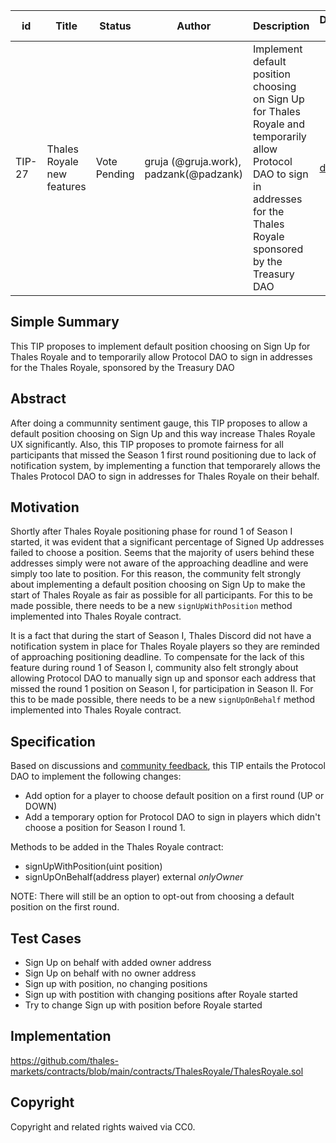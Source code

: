 | id | Title | Status | Author | Description | Discussions to | Created |
| ----------- | ----------- | ----------- | ----------- | ----------- | ----------- | ----------- |
| TIP-27 | Thales Royale new features| Vote Pending | gruja (@gruja.work), padzank(@padzank) | Implement default position choosing on Sign Up for Thales Royale and temporarily allow Protocol DAO to sign in addresses for the Thales Royale sponsored by the Treasury DAO | [discord url](https://discord.com/channels/906484044915687464/939095931490549800) | 2022-02-09

## Simple Summary
 
This TIP proposes to implement default position choosing on Sign Up for Thales Royale and to temporarily allow Protocol DAO to sign in addresses for the Thales Royale, sponsored by the Treasury DAO
 
## Abstract
 
After doing a communnity sentiment gauge, this TIP proposes to allow a default position choosing on Sign Up and this way increase Thales Royale UX significantly. Also, this TIP proposes to promote fairness for all participants that missed the Season 1 first round positioning due to lack of notification system, by implementing a function that temporarely allows the Thales Protocol DAO to sign in addresses for Thales Royale on their behalf.
 
## Motivation
 
Shortly after Thales Royale positioning phase for round 1 of Season I started, it was evident that a significant percentage of Signed Up addresses failed to choose a position. Seems that the majority of users behind these addresses simply were not aware of the approaching deadline and were simply too late to position. For this reason, the community felt strongly about implementing a default position choosing on Sign Up to make the start of Thales Royale as fair as possible for all participants. For this to be made possible, there needs to be a new `signUpWithPosition` method implemented into Thales Royale contract.

It is a fact that during the start of Season I, Thales Discord did not have a notification system in place for Thales Royale players so they are reminded of approaching positioning deadline. To compensate for the lack of this feature during round 1 of Season I, community also felt strongly about allowing Protocol DAO to manually sign up and sponsor each address that missed the round 1 position on Season I, for participation in Season II. For this to be made possible, there needs to be a new `signUpOnBehalf` method implemented into Thales Royale contract.
 
## Specification

Based on discussions and [community feedback](https://discord.com/channels/906484044915687464/939095931490549800), this TIP entails the Protocol DAO to implement the following changes:

* Add option for a player to choose default position on a first round (UP or DOWN)
* Add a temporary option for Protocol DAO to sign in players which didn't choose a position for Season I round 1.

 Methods to be added in the Thales Royale contract:

 - signUpWithPosition(uint position)
 - signUpOnBehalf(address player) external *onlyOwner*

NOTE: There will still be an option to opt-out from choosing a default position on the first round.

## Test Cases

- Sign Up on behalf with added owner address
- Sign Up on behalf with no owner address
- Sign up with position, no changing positions
- Sign up with postition with changing positions after Royale started
- Try to change Sign up with position before Royale started

## Implementation
 
https://github.com/thales-markets/contracts/blob/main/contracts/ThalesRoyale/ThalesRoyale.sol
 
## Copyright
 
Copyright and related rights waived via CC0.
